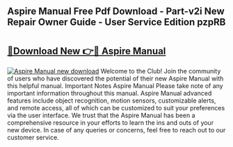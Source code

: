 ## Aspire Manual Free Pdf Download - Part-v2i New Repair Owner Guide - User Service Edition pzpRB

# <h2><a href="http://bc20847.oget.top/?id=Aspire+Manual">🔗Download New 👉🔴 Aspire Manual</a></h2>

[![Aspire Manual new download](https://i.imgur.com/5g1atiW.png)](http://bc20847.oget.top/?id=Aspire+Manual)
Welcome to the Club! Join the community of users who have discovered the potential of their new Aspire Manual with this helpful manual. Important Notes Aspire Manual Please take note of any important information throughout this manual. Aspire Manual advanced features include object recognition, motion sensors, customizable alerts, and remote access, all of which can be customized to suit your preferences via the user interface. We trust that the Aspire Manual has been a comprehensive resource in your efforts to learn the ins and outs of your new device. In case of any queries or concerns, feel free to reach out to our customer service.
